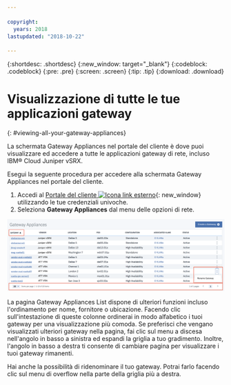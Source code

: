 ```yaml
---

copyright:
  years: 2018
lastupdated: "2018-10-22"

---
```


{:shortdesc: .shortdesc}
{:new_window: target="_blank"}
{:codeblock: .codeblock}
{:pre: .pre}
{:screen: .screen}
{:tip: .tip}
{:download: .download}

# Visualizzazione di tutte le tue applicazioni gateway
{: #viewing-all-your-gateway-appliances}

La schermata Gateway Appliances nel portale del cliente è dove puoi visualizzare ed accedere a tutte le applicazioni gateway di rete, incluso IBM® Cloud Juniper vSRX.  

Esegui la seguente procedura per accedere alla schermata Gateway Appliances nel portale del cliente.

1. Accedi al [Portale del cliente ![Icona link esterno](../../icons/launch-glyph.svg "Icona link esterno")](https://control.softlayer.com/){: new_window} utilizzando le tue credenziali univoche.
2. Seleziona **Gateway Appliances** dal menu delle opzioni di rete.

<img src="images/gateway-apps.png" alt="disegno" style="width: 700px;"/>
  
La pagina Gateway Appliances List dispone di ulteriori funzioni incluso l'ordinamento per nome, fornitore o ubicazione. Facendo clic sull'intestazione di queste colonne ordinerai in modo alfabetico i tuoi gateway per una visualizzazione più comoda. Se preferisci che vengano visualizzati ulteriori gateway nella pagina, fai clic sul menu a discesa nell'angolo in basso a sinistra ed espandi la griglia a tuo gradimento. Inoltre, l'angolo in basso a destra ti consente di cambiare pagina per visualizzare i tuoi gateway rimanenti.  

Hai anche la possibilità di ridenominare il tuo gateway. Potrai farlo facendo clic sul menu di overflow nella parte della griglia più a destra.
